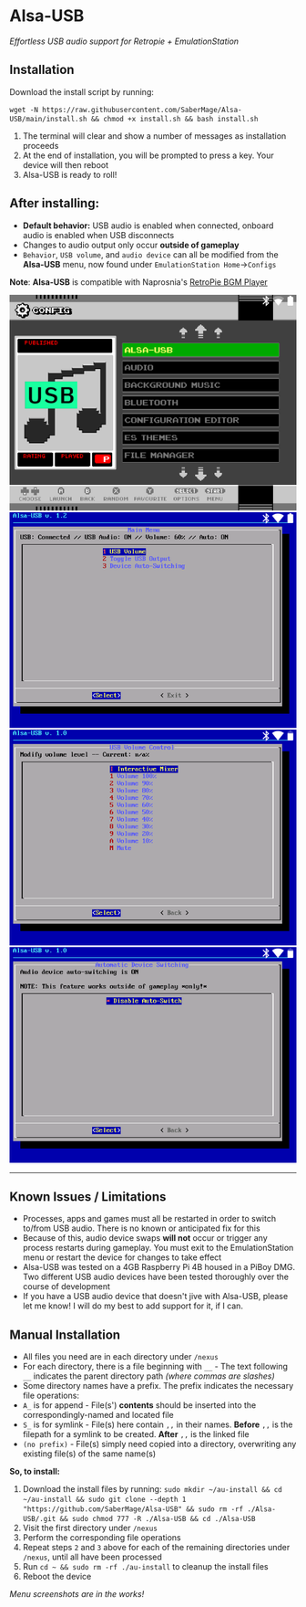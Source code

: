 # Alsa-USB
_Effortless USB audio support for Retropie + EmulationStation_

Installation
---
Download the install script by running:
```
wget -N https://raw.githubusercontent.com/SaberMage/Alsa-USB/main/install.sh && chmod +x install.sh && bash install.sh
```
1. The terminal will clear and show a number of messages as installation proceeds
2. At the end of installation, you will be prompted to press a key. Your device will then reboot
3. Alsa-USB is ready to roll!

After installing:
---
- **Default behavior:** USB audio is enabled when connected, onboard audio is enabled when USB disconnects
- Changes to audio output only occur **outside of gameplay**
- `Behavior`, `USB volume`, and `audio device` can all be modified from the **Alsa-USB** menu, now found under `EmulationStation Home`->`Configs`

**Note**: **Alsa-USB** is compatible with Naprosnia's [RetroPie BGM Player](https://github.com/Naprosnia/RetroPie_BGM_Player)

![Screenshot: Retropie Configs Menu Icon](/screenshot/alsa-menu-item.png?raw=true "Alsa-USB in Retropie's Configs Menu")
![Screenshot: Alsa-USB Main Menu](/screenshot/alsa-main-menu.png?raw=true "Alsa-USB Main Menu")
![Screenshot: Alsa-USB Volume Options](/screenshot/alsa-volume-menu.png?raw=true "USB Volume Control")
![Screenshot: Alsa-USB Auto-Switch Menu](/screenshot/alsa-switch-menu.png?raw=true "Toggle the Auto-Switch Feature On/Off")

---

Known Issues / Limitations
---
- Processes, apps and games must all be restarted in order to switch to/from USB audio. There is no known or anticipated fix for this
- Because of this, audio device swaps **will not** occur or trigger any process restarts during gameplay. You must exit to the EmulationStation menu or restart the device for changes to take effect
- Alsa-USB was tested on a 4GB Raspberry Pi 4B housed in a PiBoy DMG. Two different USB audio devices have been tested thoroughly over the course of development
- If you have a USB audio device that doesn't jive with Alsa-USB, please let me know! I will do my best to add support for it, if I can.

Manual Installation
---
- All files you need are in each directory under `/nexus`
- For each directory, there is a file beginning with `__` - The text following `__` indicates the parent directory path _(where commas are slashes)_
- Some directory names have a prefix. The prefix indicates the necessary file operations:
- `A_` is for append - File(s') **contents** should be inserted into the correspondingly-named and located file
- `S_` is for symlink - File(s) here contain `,,` in their names. **Before** `,,` is the filepath for a symlink to be created. **After** `,,` is the linked file
- `(no prefix)` - File(s) simply need copied into a directory, overwriting any existing file(s) of the same name(s)

**So, to install:**
1. Download the install files by running: `sudo mkdir ~/au-install && cd ~/au-install && sudo git clone --depth 1 "https://github.com/SaberMage/Alsa-USB" && sudo rm -rf ./Alsa-USB/.git && sudo chmod 777 -R ./Alsa-USB && cd ./Alsa-USB`
2. Visit the first directory under `/nexus`
3. Perform the corresponding file operations
4. Repeat steps `2` and `3` above for each of the remaining directories under `/nexus`, until all have been processed
5. Run `cd ~ && sudo rm -rf ./au-install` to cleanup the install files
6. Reboot the device

_Menu screenshots are in the works!_
